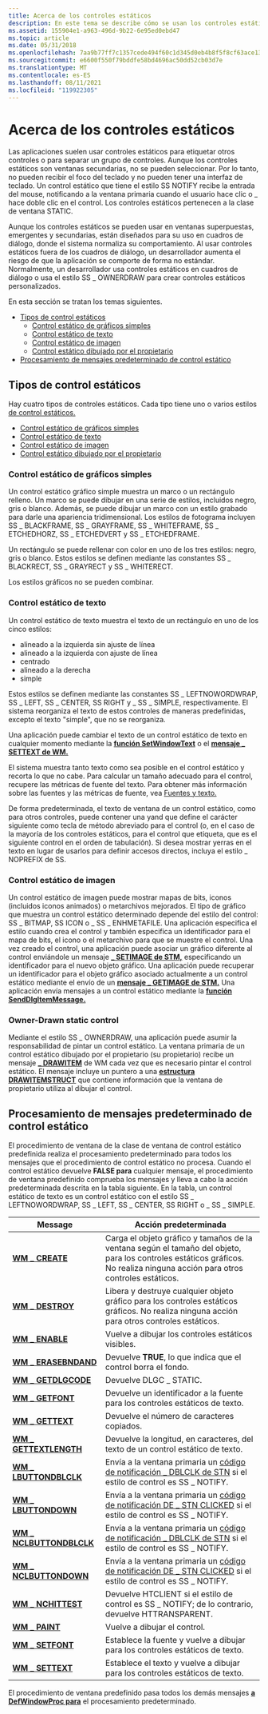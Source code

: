 ```yaml
---
title: Acerca de los controles estáticos
description: En este tema se describe cómo se usan los controles estáticos.
ms.assetid: 155904e1-a963-496d-9b22-6e95ed0ebd47
ms.topic: article
ms.date: 05/31/2018
ms.openlocfilehash: 7aa9b77ff7c1357cede494f60c1d345d0eb4b8f5f8cf63ace13176179d385794
ms.sourcegitcommit: e6600f550f79bddfe58bd4696ac50dd52cb03d7e
ms.translationtype: MT
ms.contentlocale: es-ES
ms.lasthandoff: 08/11/2021
ms.locfileid: "119922305"
---
```

# <a name="about-static-controls"></a>Acerca de los controles estáticos

Las aplicaciones suelen usar controles estáticos para etiquetar otros controles o para separar un grupo de controles. Aunque los controles estáticos son ventanas secundarias, no se pueden seleccionar. Por lo tanto, no pueden recibir el foco del teclado y no pueden tener una interfaz de teclado. Un control estático que tiene el estilo SS NOTIFY recibe la entrada del mouse, notificando a la ventana primaria cuando el usuario hace clic o \_ hace doble clic en el control. Los controles estáticos pertenecen a la clase de ventana STATIC.

Aunque los controles estáticos se pueden usar en ventanas superpuestas, emergentes y secundarias, están diseñados para su uso en cuadros de diálogo, donde el sistema normaliza su comportamiento. Al usar controles estáticos fuera de los cuadros de diálogo, un desarrollador aumenta el riesgo de que la aplicación se comporte de forma no estándar. Normalmente, un desarrollador usa controles estáticos en cuadros de diálogo o usa el estilo SS \_ OWNERDRAW para crear controles estáticos personalizados.

En esta sección se tratan los temas siguientes.

-   [Tipos de control estáticos](#static-control-types)
    -   [Control estático de gráficos simples](#simple-graphics-static-control)
    -   [Control estático de texto](#text-static-control)
    -   [Control estático de imagen](#image-static-control)
    -   [Control estático dibujado por el propietario](#owner-drawn-static-control)
-   [Procesamiento de mensajes predeterminado de control estático](#static-control-default-message-processing)

## <a name="static-control-types"></a>Tipos de control estáticos

Hay cuatro tipos de controles estáticos. Cada tipo tiene uno o varios estilos [de control estáticos.](static-control-styles.md)

-   [Control estático de gráficos simples](#simple-graphics-static-control)
-   [Control estático de texto](#text-static-control)
-   [Control estático de imagen](#image-static-control)
-   [Control estático dibujado por el propietario](#owner-drawn-static-control)

### <a name="simple-graphics-static-control"></a>Control estático de gráficos simples

Un control estático gráfico simple muestra un marco o un rectángulo relleno. Un marco se puede dibujar en una serie de estilos, incluidos negro, gris o blanco. Además, se puede dibujar un marco con un estilo grabado para darle una apariencia tridimensional. Los estilos de fotograma incluyen SS \_ BLACKFRAME, SS \_ GRAYFRAME, SS \_ WHITEFRAME, SS \_ ETCHEDHORZ, SS \_ ETCHEDVERT y SS \_ ETCHEDFRAME.

Un rectángulo se puede rellenar con color en uno de los tres estilos: negro, gris o blanco. Estos estilos se definen mediante las constantes SS \_ BLACKRECT, SS \_ GRAYRECT y SS \_ WHITERECT.

Los estilos gráficos no se pueden combinar.

### <a name="text-static-control"></a>Control estático de texto

Un control estático de texto muestra el texto de un rectángulo en uno de los cinco estilos:

-   alineado a la izquierda sin ajuste de línea
-   alineado a la izquierda con ajuste de línea
-   centrado
-   alineado a la derecha
-   simple

Estos estilos se definen mediante las constantes SS \_ LEFTNOWORDWRAP, SS \_ LEFT, SS \_ CENTER, SS RIGHT y \_ SS \_ SIMPLE, respectivamente. El sistema reorganiza el texto de estos controles de maneras predefinidas, excepto el texto "simple", que no se reorganiza.

Una aplicación puede cambiar el texto de un control estático de texto en cualquier momento mediante la [**función SetWindowText**](/windows/desktop/api/winuser/nf-winuser-setwindowtexta) o el [**mensaje \_ SETTEXT de WM.**](/windows/desktop/winmsg/wm-settext)

El sistema muestra tanto texto como sea posible en el control estático y recorta lo que no cabe. Para calcular un tamaño adecuado para el control, recupere las métricas de fuente del texto. Para obtener más información sobre las fuentes y las métricas de fuente, vea [Fuentes y texto.](/windows/desktop/gdi/fonts-and-text)

De forma predeterminada, el texto de ventana de un control estático, como para otros controles, puede contener una yand que define el carácter siguiente como tecla de método abreviado para el control (o, en el caso de la mayoría de los controles estáticos, para el control que etiqueta, que es el siguiente control en el orden de tabulación). Si desea mostrar yerras en el texto en lugar de usarlos para definir accesos directos, incluya el estilo \_ NOPREFIX de SS.

### <a name="image-static-control"></a>Control estático de imagen

Un control estático de imagen puede mostrar mapas de bits, iconos (incluidos iconos animados) o metarchivos mejorados. El tipo de gráfico que muestra un control estático determinado depende del estilo del control: SS \_ BITMAP, SS ICON o \_ SS \_ ENHMETAFILE. Una aplicación especifica el estilo cuando crea el control y también especifica un identificador para el mapa de bits, el icono o el metarchivo para que se muestre el control. Una vez creado el control, una aplicación puede asociar un gráfico diferente al control enviándole un mensaje [**\_ SETIMAGE de STM,**](stm-setimage.md) especificando un identificador para el nuevo objeto gráfico. Una aplicación puede recuperar un identificador para el objeto gráfico asociado actualmente a un control estático mediante el envío de un [**mensaje \_ GETIMAGE de STM.**](stm-getimage.md) Una aplicación envía mensajes a un control estático mediante la [**función SendDlgItemMessage.**](/windows/desktop/api/winuser/nf-winuser-senddlgitemmessagea)

### <a name="owner-drawn-static-control"></a>Owner-Drawn static control

Mediante el estilo SS \_ OWNERDRAW, una aplicación puede asumir la responsabilidad de pintar un control estático. La ventana primaria de un control estático dibujado por el propietario (su propietario) recibe un mensaje [**\_ DRAWITEM**](wm-drawitem.md) de WM cada vez que es necesario pintar el control estático. El mensaje incluye un puntero a una [**estructura DRAWITEMSTRUCT**](/windows/win32/api/winuser/ns-winuser-drawitemstruct) que contiene información que la ventana de propietario utiliza al dibujar el control.

## <a name="static-control-default-message-processing"></a>Procesamiento de mensajes predeterminado de control estático

El procedimiento de ventana de la clase de ventana de control estático predefinida realiza el procesamiento predeterminado para todos los mensajes que el procedimiento de control estático no procesa. Cuando el control estático devuelve **FALSE para** cualquier mensaje, el procedimiento de ventana predefinido comprueba los mensajes y lleva a cabo la acción predeterminada descrita en la tabla siguiente. En la tabla, un control estático de texto es un control estático con el estilo SS \_ LEFTNOWORDWRAP, SS \_ LEFT, SS \_ CENTER, SS RIGHT o \_ SS \_ SIMPLE.



| Message                                                | Acción predeterminada                                                                                                                              |
|--------------------------------------------------------|---------------------------------------------------------------------------------------------------------------------------------------------|
| [**WM \_ CREATE**](/windows/desktop/winmsg/wm-create)                     | Carga el objeto gráfico y tamaños de la ventana según el tamaño del objeto, para los controles estáticos gráficos. No realiza ninguna acción para otros controles estáticos. |
| [**WM \_ DESTROY**](/windows/desktop/winmsg/wm-destroy)                   | Libera y destruye cualquier objeto gráfico para los controles estáticos gráficos. No realiza ninguna acción para otros controles estáticos.                              |
| [**WM \_ ENABLE**](/windows/desktop/winmsg/wm-enable)                     | Vuelve a dibujar los controles estáticos visibles.                                                                                                           |
| [**WM \_ ERASEBNDAND**](/windows/desktop/winmsg/wm-erasebkgnd)             | Devuelve **TRUE**, lo que indica que el control borra el fondo.                                                                             |
| [**WM \_ GETDLGCODE**](/windows/desktop/dlgbox/wm-getdlgcode)             | Devuelve DLGC \_ STATIC.                                                                                                                       |
| [**WM \_ GETFONT**](/windows/desktop/winmsg/wm-getfont)                   | Devuelve un identificador a la fuente para los controles estáticos de texto.                                                                                      |
| [**WM \_ GETTEXT**](/windows/desktop/winmsg/wm-gettext)                   | Devuelve el número de caracteres copiados.                                                                                                    |
| [**WM \_ GETTEXTLENGTH**](/windows/desktop/winmsg/wm-gettextlength)       | Devuelve la longitud, en caracteres, del texto de un control estático de texto.                                                                   |
| [**WM \_ LBUTTONDBLCLK**](/windows/desktop/inputdev/wm-lbuttondblclk)     | Envía a la ventana primaria un [código de notificación \_ DBLCLK de STN](stn-dblclk.md) si el estilo de control es SS \_ NOTIFY.                              |
| [**WM \_ LBUTTONDOWN**](/windows/desktop/inputdev/wm-lbuttondown)         | Envía a la ventana primaria un [código de notificación DE \_ STN CLICKED](stn-clicked.md) si el estilo de control es SS \_ NOTIFY.                            |
| [**WM \_ NCLBUTTONDBLCLK**](/windows/desktop/inputdev/wm-nclbuttondblclk) | Envía a la ventana primaria un [código de notificación \_ DBLCLK de STN](stn-dblclk.md) si el estilo de control es SS \_ NOTIFY.                              |
| [**WM \_ NCLBUTTONDOWN**](/windows/desktop/inputdev/wm-nclbuttondown)     | Envía a la ventana primaria un [código de notificación DE \_ STN CLICKED](stn-clicked.md) si el estilo de control es SS \_ NOTIFY.                            |
| [**WM \_ NCHITTEST**](/windows/desktop/inputdev/wm-nchittest)             | Devuelve HTCLIENT si el estilo de control es SS \_ NOTIFY; de lo contrario, devuelve HTTRANSPARENT.                                                      |
| [**WM \_ PAINT**](/windows/desktop/gdi/wm-paint)                          | Vuelve a dibujar el control.                                                                                                                       |
| [**WM \_ SETFONT**](/windows/desktop/winmsg/wm-setfont)                   | Establece la fuente y vuelve a dibujar para los controles estáticos de texto.                                                                                        |
| [**WM \_ SETTEXT**](/windows/desktop/winmsg/wm-settext)                   | Establece el texto y vuelve a dibujar para los controles estáticos de texto.                                                                                        |



 

El procedimiento de ventana predefinido pasa todos los demás mensajes [**a DefWindowProc para**](/windows/desktop/api/winuser/nf-winuser-defwindowproca) el procesamiento predeterminado.

 

 